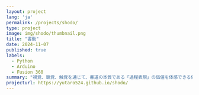 ```yaml
---
layout: project
lang: 'ja'
permalink: /projects/shodo/
type: project
image: img/shodo/thumbnail.png
title: "書動"
date: 2024-11-07
published: true
labels:
  - Python
  - Arduino
  - Fusion 360
summary: "視覚、聴覚、触覚を通じて、書道の本質である「過程表現」の価値を体感できる体験型作品"
projecturl: https://yutaro524.github.io/shodo/
---
```

